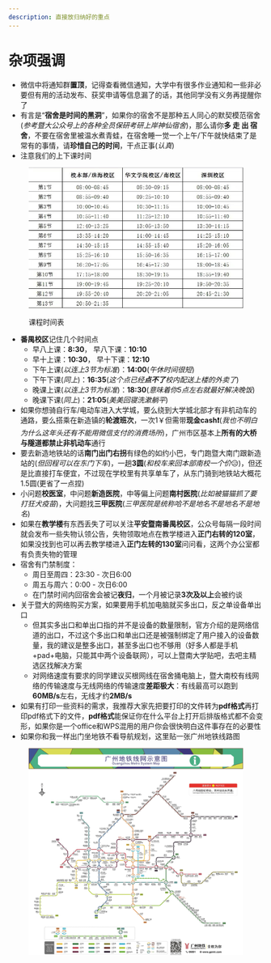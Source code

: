 ```yaml
---
description: 直接放归纳好的重点
---
```


# 杂项强调

* 微信中将通知群**置顶**，记得查看微信通知，大学中有很多作业通知和一些非必要但有用的活动发布、获奖申请等信息漏了的话，其他同学没有义务再提醒你了
* 有言是“**宿舍是时间的黑洞**”，如果你的宿舍不是那种五人同心的默契模范宿舍(_参考暨大公众号上的各种全员保研考研上岸神仙宿舍_)，那么请你**多 走 出 宿 舍**，不要在宿舍里被温水煮青蛙，在宿舍睡一觉一个上午/下午就快结束了是常有的事情，请**珍惜自己的时间**，干点正事(_认真_)
* 注意我们的上下课时间

<figure><img src="../../.gitbook/assets/lessontime.jpg" alt=""><figcaption><p>课程时间表</p></figcaption></figure>

* **番禺校区**记住几个时间点
  * 早八上课：**8:30**， 早八下课：**10:10**
  * 早十上课：**10:30**， 早十下课：**12:10**
  * 下午上课(_以连上3节为标准_)：**14:00**(_午休时间很短_)
  * 下午下课(_同上_)：**16:35**(_这个点已经**点不了**校内配送上楼的外卖了_)
  * 晚课上课(_以连上3节为标准_)：**18:30**(_意味着你5点左右就最好解决晚饭_)
  * 晚课下课(_同上_)：**21:05**(_美美回寝洗漱躺平_)
* 如果你想骑自行车/电动车进入大学城，要么绕到大学城北部才有非机动车的通路，要么搭乘在新造镇的**轮渡班次**，一次1￥但需带**现金cash❗**(_我也不明白为什么这年头还有不能用微信支付的消费场所_)，广州市区基本上**所有的大桥与隧道都禁止非机动车**通行
* 要去新造地铁站的话**南门出门右拐**有绿色的如约小巴，专门跑暨大南门跟新造站的(_但回程可以在东门下车_)，一趟**3圆**(_和校车来回本部南校一个价_😥)，但还是比直接打车便宜，不过现在学校里有共享单车了，从东门骑到地铁站大概花1.5圆(更省了一点捏)
* 小问题**校医室**，中问题**新造医院**，中等偏上问题**南村医院**(_比如被猫猫抓了要打狂犬疫苗_)，大问题找**三甲医院**(_三甲医院是统称哈不是地名不是地名不是地名_)
* 如果在**教学楼**有东西丢失了可以关注**平安暨南番禺校区**，公众号每隔一段时间就会发布一些失物认领公告，失物领取地点在教学楼进入**正门右转的120室**，如果没找到也可以再去教学楼进入**正门左转的130室**问问看，这两个办公室都有负责失物的管理
* 宿舍有门禁制度：
  * 周日至周四：23:30 - 次日6:00
  * 周五与周六：0:00 - 次日6:00
  * 在门禁时间内回宿舍会被记**夜归**，一个月被记录**3次及以上**会被约谈
* 关于暨大的网络购买方案，如果要用手机加电脑就买多出口，反之单设备单出口
  * 但其实多出口和单出口指的并不是设备的数量限制，官方介绍的是网络信道的出口，不过这个多出口和单出口还是被强制绑定了用户接入的设备数量，我的建议是整多出口，甚至多出口也不够用（好多人都是手机+pad+电脑，只能其中两个设备联网），可以上暨南大学贴吧，去吧主精选区找解决方案
  * 对网络速度有要求的同学建议买根网线在宿舍捅电脑上，暨大南校有线网络的传输速度与无线网络的传输速度**差距极大**：有线最高可以跑到**60MB/s**左右，无线才约**2MB/s**
* 如果有打印一些资料的需求，我推荐大家先把要打印的文件转为**pdf格式**再打印pdf格式下的文件，**pdf格式**能保证你在什么平台上打开后排版格式都不会变形，如果你是一个office和WPS混用的用户你会很快明白这件事存在的必要性
* 如果你和我一样出门坐地铁不看导航规划，这里贴一张广州地铁线路图

<figure><img src="../../.gitbook/assets/subway.jpg" alt=""><figcaption></figcaption></figure>
